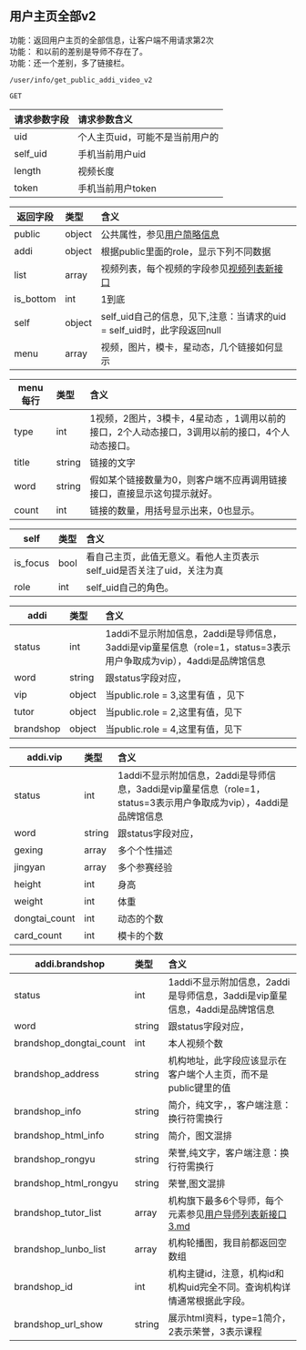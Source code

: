 ## 用户主页全部v2

功能：返回用户主页的全部信息，让客户端不用请求第2次  
功能： 和以前的差别是导师不存在了。  
功能：还一个差别，多了链接栏。


~~~
/user/info/get_public_addi_video_v2
~~~
~~~
GET
~~~

| 请求参数字段        | 请求参数含义  |
| -------- |:------|
|uid | 个人主页uid，可能不是当前用户的  |
|self_uid | 手机当前用户uid  |
|length | 视频长度  |
|token |  手机当前用户token  |



| 返回字段        | 类型 |含义  |
| -------- |:------|:------|
| public         | object   | 公共属性，参见[用户简略信息](/shop/doc/index/name/用户简略信息2018)  |
| addi         | object   | 根据public里面的role，显示下列不同数据  |
| list         | array   | 视频列表，每个视频的字段参见[视频列表新接口](/shop/doc/index2/name/视频列表新接口) |
| is_bottom         | int   | 1到底  |
| self         | object   | self_uid自己的信息，见下,注意：当请求的uid = self_uid时，此字段返回null  |
| menu         | array   | 视频，图片，模卡，星动态，几个链接如何显示  |

| menu每行        | 类型 |含义  |
| -------- |:------|:------|
| type        | int   | 1视频，2图片，3模卡，4星动态 ，1调用以前的接口，2个人动态接口，3调用以前的接口，4个人动态接口。 |
|  title       | string   | 链接的文字 |
|  word       | string   | 假如某个链接数量为0，则客户端不应再调用链接接口，直接显示这句提示就好。 |
|  count       | int   | 链接的数量，用括号显示出来，0也显示。 |




| self        | 类型 |含义  |
| -------- |:------|:------|
| is_focus        | bool   | 看自己主页，此值无意义。看他人主页表示self_uid是否关注了uid，关注为真  |
| role        | int   | self_uid自己的角色。 |


| addi       | 类型 |含义  |
| -------- |:------|:------|
| status         | int   |  1addi不显示附加信息，2addi是导师信息，3addi是vip童星信息（role=1，status=3表示用户争取成为vip），4addi是品牌馆信息 |
| word         | string   |  跟status字段对应， |
| vip          | object   |  当public.role = 3,这里有值 ，见下|
| tutor         | object   |  当public.role = 2,这里有值，见下 |
| brandshop         | object   |  当public.role = 4,这里有值，见下 |


| addi.vip       | 类型 |含义  |
| -------- |:------|:------|
| status         | int   |  1addi不显示附加信息，2addi是导师信息，3addi是vip童星信息（role=1，status=3表示用户争取成为vip），4addi是品牌馆信息 |
| word         | string   |  跟status字段对应， |
| gexing         | array   |  多个个性描述 |
| jingyan         | array   |  多个参赛经验 |
| height         | int   |  身高 |
| weight         | int   | 体重 |
| dongtai_count         | int   | 动态的个数 |
| card_count         | int   | 模卡的个数 |



| addi.brandshop       | 类型 |含义  |
| -------- |:------|:------|
| status        | int   |  1addi不显示附加信息，2addi是导师信息，3addi是vip童星信息，4addi是品牌馆信息 |
| word          | string   |  跟status字段对应， |
| brandshop_dongtai_count |int   |  本人视频个数 |
| brandshop_address | string   |  机构地址，此字段应该显示在客户端个人主页，而不是public键里的值 |
| brandshop_info | string   |  简介，纯文字，，客户端注意：换行符需换行 |
| brandshop_html_info | string   |  简介，图文混排 |
| brandshop_rongyu | string   |  荣誉,纯文字，客户端注意：换行符需换行 |
| brandshop_html_rongyu | string   |  荣誉,图文混排 |
| brandshop_tutor_list | array   |  机构旗下最多6个导师，每个元素参见[用户导师列表新接口3.md](/shop/doc/index/name/用户导师列表新接口3) |
| brandshop_lunbo_list | array   |  机构轮播图，我目前都返回空数组 |
| brandshop_id | int   |  机构主键id，注意，机构id和机构uid完全不同。查询机构详情通常根据此字段。 |
| brandshop_url_show         | string   | 展示html资料，type=1简介，2表示荣誉，3表示课程  |




















